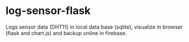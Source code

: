 # log-sensor-flask
Logs sensor data (DHT11) in local data base (sqlite), visualize in browser (flask and chart.js) and backup online in firebase.
